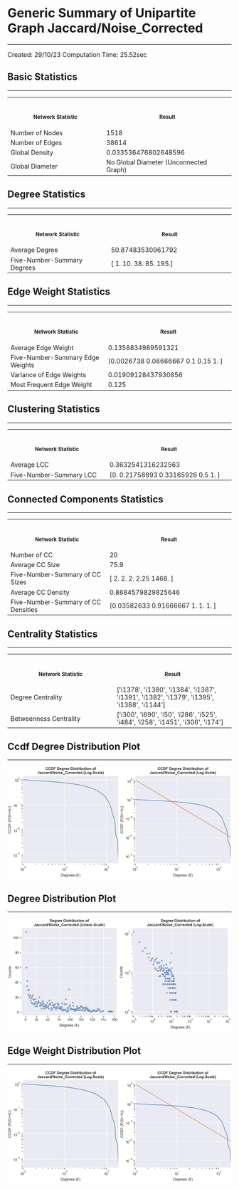 # Generic Summary of Unipartite Graph **Jaccard/Noise_Corrected**
---
Created: 29/10/23
Computation Time: 25.52sec

## Basic Statistics
---
<table>
<tr><th align="center"><img width="441" height="1"><p><small>Network Statistic</small></p></th><th align="center"><img width="441" height="1"><p><small>Result</small></p></th></tr>
<tr><td>Number of Nodes</td><td>1518</td></tr>
<tr><td>Number of Edges</td><td>38614</td></tr>
<tr><td>Global Density</td><td>0.033536476802648596</td></tr>
<tr><td>Global Diameter</td><td>No Global Diameter (Unconnected Graph)</td></tr>
</table>

## Degree Statistics
---
<table>
<tr><th align="center"><img width="441" height="1"><p><small>Network Statistic</small></p></th><th align="center"><img width="441" height="1"><p><small>Result</small></p></th></tr>
<tr><td>Average Degree</td><td>50.87483530961792</td></tr>
<tr><td>Five-Number-Summary Degrees</td><td>[  1.  10.  38.  85. 195.]</td></tr>
</table>

## Edge Weight Statistics
---
<table>
<tr><th align="center"><img width="441" height="1"><p><small>Network Statistic</small></p></th><th align="center"><img width="441" height="1"><p><small>Result</small></p></th></tr>
<tr><td>Average Edge Weight</td><td>0.1358834989591321</td></tr>
<tr><td>Five-Number-Summary Edge Weights</td><td>[0.0026738  0.06666667 0.1        0.15       1.        ]</td></tr>
<tr><td>Variance of Edge Weights</td><td>0.01909128437930856</td></tr>
<tr><td>Most Frequent Edge Weight</td><td>0.125</td></tr>
</table>

## Clustering Statistics
---
<table>
<tr><th align="center"><img width="441" height="1"><p><small>Network Statistic</small></p></th><th align="center"><img width="441" height="1"><p><small>Result</small></p></th></tr>
<tr><td>Average LCC</td><td>0.3632541316232563</td></tr>
<tr><td>Five-Number-Summary LCC</td><td>[0.         0.21758893 0.33165926 0.5        1.        ]</td></tr>
</table>

## Connected Components Statistics
---
<table>
<tr><th align="center"><img width="441" height="1"><p><small>Network Statistic</small></p></th><th align="center"><img width="441" height="1"><p><small>Result</small></p></th></tr>
<tr><td>Number of CC</td><td>20</td></tr>
<tr><td>Average CC Size</td><td>75.9</td></tr>
<tr><td>Five-Number-Summary of CC Sizes</td><td>[   2.      2.      2.      2.25 1468.  ]</td></tr>
<tr><td>Average CC Density</td><td>0.8684579829825646</td></tr>
<tr><td>Five-Number-Summary of CC Densities</td><td>[0.03582633 0.91666667 1.         1.         1.        ]</td></tr>
</table>

## Centrality Statistics
---
<table>
<tr><th align="center"><img width="441" height="1"><p><small>Network Statistic</small></p></th><th align="center"><img width="441" height="1"><p><small>Result</small></p></th></tr>
<tr><td>Degree Centrality</td><td>['i1378', 'i1380', 'i1384', 'i1387', 'i1391', 'i1382', 'i1379', 'i1395', 'i1388', 'i1144']</td></tr>
<tr><td>Betweenness Centrality</td><td>['i300', 'i690', 'i50', 'i286', 'i525', 'i484', 'i258', 'i1451', 'i306', 'i174']</td></tr>
</table>

## Ccdf Degree Distribution Plot
---
![image](data/graph_summaries/backboned_projections/jaccard/noise_corrected/assets/ccdf_degree_distribution.jpg)

## Degree Distribution Plot
---
![image](data/graph_summaries/backboned_projections/jaccard/noise_corrected/assets/degree_distribution.jpg)

## Edge Weight Distribution Plot
---
![image](data/graph_summaries/backboned_projections/jaccard/noise_corrected/assets/edge_weight_distribution.jpg)

